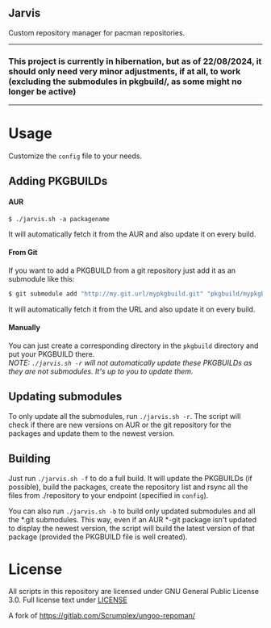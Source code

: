 Jarvis
-----
Custom repository manager for pacman repositories.

-----

### This project is currently in hibernation, but as of 22/08/2024, it should only need very minor adjustments, if at all, to work (excluding the submodules in pkgbuild/, as some might no longer be active)

-----

# Usage
Customize the `config` file to your needs.

## Adding PKGBUILDs
#### AUR
```
$ ./jarvis.sh -a packagename
```
It will automatically fetch it from the AUR and also update it on every build.

#### From Git
If you want to add a PKGBUILD from a git repository just add it as an submodule like this:
```sh
$ git submodule add "http://my.git.url/mypkgbuild.git" "pkgbuild/mypkgbuild"
```
It will automatically fetch it from the URL and also update it on every build.

#### Manually
You can just create a corresponding directory in the `pkgbuild` directory and put your PKGBUILD there.
<br>_NOTE: `./jarvis.sh -r` will not automatically update these PKGBUILDs as they are not submodules. It's up to you to update them._

## Updating submodules
To only update all the submodules, run `./jarvis.sh -r`. The script will check if there are new versions on AUR or the git repository for the packages and update them to the newest version.

## Building
Just run `./jarvis.sh -f` to do a full build. It will update the PKGBUILDs (if possible), build the packages, create the repository list and rsync all the files from ./repository to your endpoint (specified in `config`).

You can also run `./jarvis.sh -b` to build only updated submodules and all the *.git submodules. This way, even if an AUR *-git package isn't updated to display the newest version, the script will build the latest version of that package (provided the PKGBUILD file is well created).

# License
All scripts in this repository are licensed under GNU General Public License 3.0. Full license text under [LICENSE](LICENSE)

A fork of https://gitlab.com/Scrumplex/ungoo-repoman/
